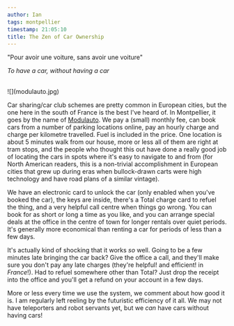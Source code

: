 ```yaml
---
author: Ian
tags: montpellier
timestamp: 21:05:10
title: The Zen of Car Ownership
---
```

"Pour avoir une voiture, sans avoir une voiture"

*To have a car, without having a car*

<!--MORE-->

<br>

<div class="img-right">![](modulauto.jpg)</div>

Car sharing/car club schemes are pretty common in European cities, but
the one here in the south of France is the best I've heard of.  In
Montpellier, it goes by the name of
[Modulauto](http://modulauto.net/).  We pay a (small) monthly fee, can
book cars from a number of parking locations online, pay an
hourly charge and charge per kilometre travelled.  Fuel is included in
the price.  One location is about 5 minutes walk from our house, more
or less all of them are right at tram stops, and the people who
thought this out have done a really good job of locating the cars in
spots where it's easy to navigate to and from (for North American
readers, this is a non-trivial accomplishment in European cities that
grew up during eras when bullock-drawn carts were high technology and
have road plans of a similar vintage).

We have an electronic card to unlock the car (only enabled when you've
booked the car), the keys are inside, there's a Total charge card to
refuel the thing, and a very helpful call centre when things go wrong.
You can book for as short or long a time as you like, and you can
arrange special deals at the office in the centre of town for longer
rentals over quiet periods.  It's generally more economical than
renting a car for periods of less than a few days.

It's actually kind of shocking that it works *so* well.  Going to be a
few minutes late bringing the car back?  Give the office a call, and
they'll make sure you don't pay any late charges (they're helpful!
and efficient! in *France*!).  Had to refuel somewhere other than
Total?  Just drop the receipt into the office and you'll get a refund
on your account in a few days.

More or less every time we use the system, we comment about how good
it is.  I am regularly left reeling by the futuristic efficiency of it
all.  We may not have teleporters and robot servants yet, but we *can*
have cars without having cars!
